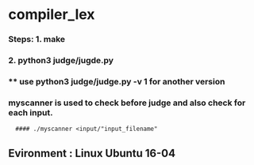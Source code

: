 # compiler_lex

### Steps:  1. make
###         2. python3 judge/jugde.py
### ** use python3 judge/judge.py -v 1 for another version

### myscanner is used to check before judge and also check for each input.
      #### ./myscanner <input/"input_filename"
      
## Evironment : Linux Ubuntu 16-04
